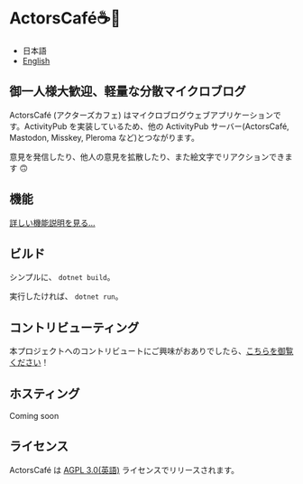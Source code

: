# ActorsCafé☕💫

- 日本語
- [English](README.md)

## 御一人様大歓迎、軽量な分散マイクロブログ

ActorsCafé (アクターズカフェ) はマイクロブログウェブアプリケーションです。ActivityPub を実装しているため、他の ActivityPub サーバー(ActorsCafé, Mastodon, Misskey, Pleroma など)とつながります。

意見を発信したり、他人の意見を拡散したり、また絵文字でリアクションできます 🙃

## 機能

[詳しい機能説明を見る...](docs/ja/features.md)

## ビルド

シンプルに、 `dotnet build`。

実行したければ、 `dotnet run`。

## コントリビューティング

本プロジェクトへのコントリビュートにご興味がおありでしたら、[こちらを御覧ください](CONTRIBUTING-ja.md)！

## ホスティング

Coming soon

## ライセンス

ActorsCafé は [AGPL 3.0(英語)](LICENSE) ライセンスでリリースされます。
